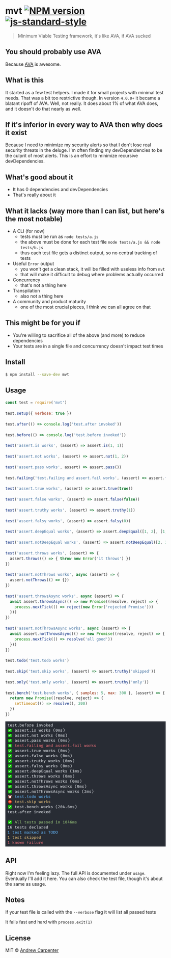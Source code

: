 # mvt [![NPM version](https://badge.fury.io/js/mvt.svg)](https://npmjs.org/package/mvt)   [![js-standard-style](https://img.shields.io/badge/code%20style-standard-brightgreen.svg?style=flat)](https://github.com/feross/standard)   

> Minimum Viable Testing framework, it's like AVA, if AVA sucked

## You should probably use AVA
Because [AVA](https://github.com/avajs/ava) is awesome.

## What is this
It started as a few test helpers. I made it for small projects with minimal
test needs. That was a bit too restrictive though. In version `4.0.0+` it became
a blatant ripoff of AVA. Well, not really. It does about 1% of what AVA does,
and it doesn't do that nearly as well.

## If it's inferior in every way to AVA then why does it exist
Because I need to minimize my security alerts so that I don't lose real security
threats in the deluge. I'm often finding my devDependencies to be the culprit
of most alerts. This is an effort to minimize recursive devDependencies.

## What's good about it
- It has 0 dependencies and devDependencies
- That's really about it

## What it lacks (way more than I can list, but here's the most notable)
- A CLI (for now)
  - tests must be run as `node tests/a.js`
  - the above must be done for each test file `node tests/a.js && node tests/b.js`
  - thus each test file gets a distinct output, so no central tracking of tests
- Useful `Error` output
  - you won't get a clean stack, it will be filled with useless info from `mvt`
  - that will make it difficult to debug where problems actually occurred
- Concurrency
  - that's not a thing here
- Transpilation
  - also not a thing here
- A community and product maturity
  - one of the most crucial pieces, I think we can all agree on that

## This might be for you if
- You're willing to sacrifice all of the above (and more) to reduce dependencies
- Your tests are in a single file and concurrency doesn't impact test times

## Install

```sh
$ npm install --save-dev mvt
```

## Usage

```js
const test = require('mvt')

test.setup({ verbose: true })

test.after(() => console.log('test.after invoked'))

test.before(() => console.log('test.before invoked'))

test('assert.is works', (assert) => assert.is(1, 1))

test('assert.not works', (assert) => assert.not(1, 2))

test('assert.pass works', assert) => assert.pass())

test.failing('test.failing and assert.fail works', (assert) => assert.fail())

test('assert.true works', (assert) => assert.true(true))

test('assert.false works', (assert) => assert.false(false))

test('assert.truthy works', (assert) => assert.truthy(1))

test('assert.falsy works', (assert) => assert.falsy(0))

test('assert.deepEqual works', (assert) => assert.deepEqual([1, 2], [1, 2]))

test('assert.notDeepEqual works', (assert) => assert.notDeepEqual([2, 1], [1, 2]))

test('assert.throws works', (assert) => {
  assert.throws(() => { throw new Error('it throws') })
})

test('assert.notThrows works', async (assert) => {
  assert.notThrows(() => {})
})

test('assert.throwsAsync works', async (assert) => {
  await assert.throwsAsync(() => new Promise((resolve, reject) => {
    process.nextTick(() => reject(new Error('rejected Promise')))
  }))
})

test('assert.notThrowsAsync works', async (assert) => {
  await assert.notThrowsAsync(() => new Promise((resolve, reject) => {
    process.nextTick(() => resolve('all good'))
  }))
})

test.todo('test.todo works')

test.skip('test.skip works', (assert) => assert.truthy('skipped'))

test.only('test.only works', (assert) => assert.truthy('only'))

test.bench('test.bench works', { samples: 5, max: 300 }, (assert) => {
  return new Promise((resolve, reject) => {
    setTimeout(() => resolve(), 200)
  })
})
```

![Output](images/output.png)

## API

Right now I'm feeling lazy. The full API is documented under `usage`. Eventually
I'll add it here. You can also check the test file, though it's about the same
as usage.

## Notes

If your test file is called with the `--verbose` flag it will list all passed tests

It fails fast and hard with `process.exit(1)`

## License

MIT © [Andrew Carpenter](https://github.com/doesdev)
